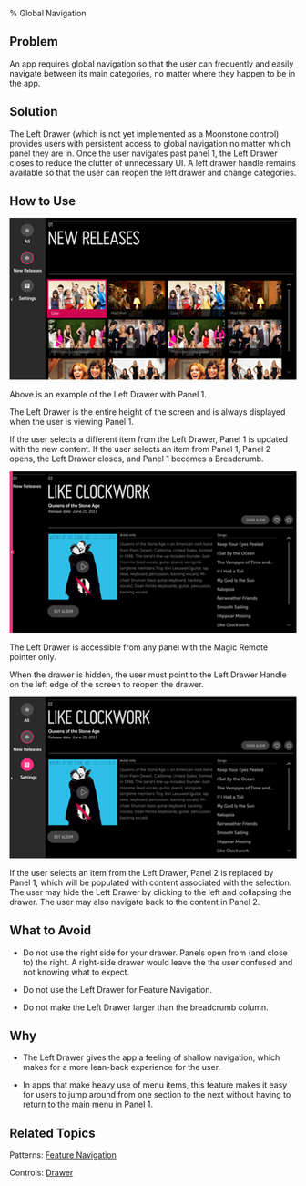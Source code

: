 ﻿% Global Navigation

## Problem

An app requires global navigation so that the user can frequently and easily
navigate between its main categories, no matter where they happen to be in the
app.

## Solution

The Left Drawer (which is not yet implemented as a Moonstone control) provides
users with persistent access to global navigation no matter which panel they are
in.  Once the user navigates past panel 1, the Left Drawer closes to reduce the
clutter of unnecessary UI.  A left drawer handle remains available so that the
user can reopen the left drawer and change categories.

## How to Use

![_Panel 1 with Left Drawer Open_](../../../assets/dg-navigation-global-1.jpg)

Above is an example of the Left Drawer with Panel 1.

The Left Drawer is the entire height of the screen and is always displayed when
the user is viewing Panel 1.

If the user selects a different item from the Left Drawer, Panel 1 is updated
with the new content. If the user selects an item from Panel 1, Panel 2 opens,
the Left Drawer closes, and Panel 1 becomes a Breadcrumb.

![_Panel 2 with Left Drawer Closed_](../../../assets/dg-navigation-global-2.jpg)

The Left Drawer is accessible from any panel with the Magic Remote pointer only.

When the drawer is hidden, the user must point to the Left Drawer Handle on the
left edge of the screen to reopen the drawer.

![_Panel 2 with Left Drawer Open_](../../../assets/dg-navigation-global-3.jpg)

If the user selects an item from the Left Drawer, Panel 2 is replaced by Panel
1, which will be populated with content associated with the selection.  The user
may hide the Left Drawer by clicking to the left and collapsing the drawer.  The
user may also navigate back to the content in Panel 2.

## What to Avoid

* Do not use the right side for your drawer.  Panels open from (and close to)
    the right.  A right-side drawer would leave the the user confused and not
    knowing what to expect.

* Do not use the Left Drawer for Feature Navigation.

* Do not make the Left Drawer larger than the breadcrumb column.

## Why

* The Left Drawer gives the app a feeling of shallow navigation, which makes for
    a more lean-back experience for the user.

* In apps that make heavy use of menu items, this feature makes it easy for
    users to jump around from one section to the next without having to return
    to the main menu in Panel 1.

## Related Topics

Patterns: [Feature Navigation](feature-navigation.html)

Controls: [Drawer](../../controls/drawer.html)
